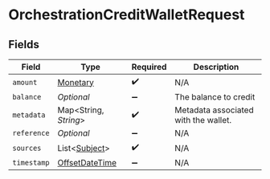 # OrchestrationCreditWalletRequest


## Fields

| Field                                                                                     | Type                                                                                      | Required                                                                                  | Description                                                                               |
| ----------------------------------------------------------------------------------------- | ----------------------------------------------------------------------------------------- | ----------------------------------------------------------------------------------------- | ----------------------------------------------------------------------------------------- |
| `amount`                                                                                  | [Monetary](../../models/shared/Monetary.md)                                               | :heavy_check_mark:                                                                        | N/A                                                                                       |
| `balance`                                                                                 | *Optional<String>*                                                                        | :heavy_minus_sign:                                                                        | The balance to credit                                                                     |
| `metadata`                                                                                | Map<String, *String*>                                                                     | :heavy_check_mark:                                                                        | Metadata associated with the wallet.                                                      |
| `reference`                                                                               | *Optional<String>*                                                                        | :heavy_minus_sign:                                                                        | N/A                                                                                       |
| `sources`                                                                                 | List<[Subject](../../models/shared/Subject.md)>                                           | :heavy_check_mark:                                                                        | N/A                                                                                       |
| `timestamp`                                                                               | [OffsetDateTime](https://docs.oracle.com/javase/8/docs/api/java/time/OffsetDateTime.html) | :heavy_minus_sign:                                                                        | N/A                                                                                       |